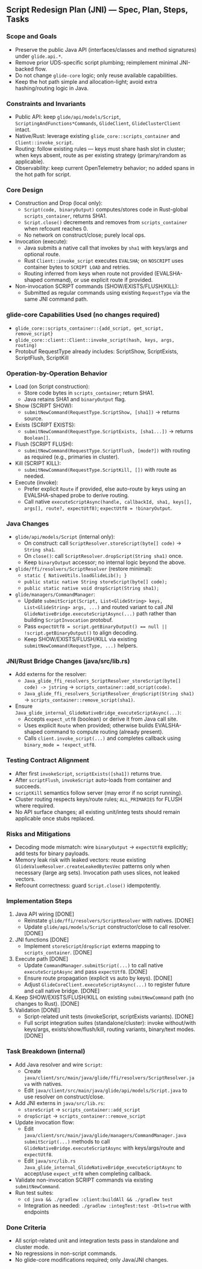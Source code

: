 ## Script Redesign Plan (JNI) — Spec, Plan, Steps, Tasks

### Scope and Goals
- Preserve the public Java API (interfaces/classes and method signatures) under `glide.api.*`.
- Remove prior UDS-specific script plumbing; reimplement minimal JNI-backed flow.
- Do not change `glide-core` logic; only reuse available capabilities.
- Keep the hot path simple and allocation-light; avoid extra hashing/routing logic in Java.

### Constraints and Invariants
- Public API: keep `glide/api/models/Script`, `ScriptingAndFunctions*Commands`, `GlideClient`, `GlideClusterClient` intact.
- Native/Rust: leverage existing `glide_core::scripts_container` and `Client::invoke_script`.
- Routing: follow existing rules — keys must share hash slot in cluster; when keys absent, route as per existing strategy (primary/random as applicable).
- Observability: keep current OpenTelemetry behavior; no added spans in the hot path for script.

### Core Design
- Construction and Drop (local only):
  - `Script(code, binaryOutput)` computes/stores code in Rust-global `scripts_container`, returns SHA1.
  - `Script.close()` decrements and removes from `scripts_container` when refcount reaches 0.
  - No network on construct/close; purely local ops.
- Invocation (execute):
  - Java submits a native call that invokes by `sha1` with keys/args and optional route.
  - Rust `Client::invoke_script` executes `EVALSHA`; on `NOSCRIPT` uses container bytes to `SCRIPT LOAD` and retries.
  - Routing inferred from keys when route not provided (EVALSHA-shaped command), or use explicit route if provided.
- Non-invocation SCRIPT commands (SHOW/EXISTS/FLUSH/KILL):
  - Submitted as regular commands using existing `RequestType` via the same JNI command path.

### glide-core Capabilities Used (no changes required)
- `glide_core::scripts_container::{add_script, get_script, remove_script}`
- `glide_core::client::Client::invoke_script(hash, keys, args, routing)`
- Protobuf RequestType already includes: ScriptShow, ScriptExists, ScriptFlush, ScriptKill

### Operation-by-Operation Behavior
- Load (on Script construction):
  - Store code bytes in `scripts_container`; return SHA1.
  - Java retains SHA1 and `binaryOutput` flag.
- Show (SCRIPT SHOW):
  - `submitNewCommand(RequestType.ScriptShow, [sha1])` → returns source.
- Exists (SCRIPT EXISTS):
  - `submitNewCommand(RequestType.ScriptExists, [sha1...])` → returns `Boolean[]`.
- Flush (SCRIPT FLUSH):
  - `submitNewCommand(RequestType.ScriptFlush, [mode?])` with routing as required (e.g., primaries in cluster).
- Kill (SCRIPT KILL):
  - `submitNewCommand(RequestType.ScriptKill, [])` with route as needed.
- Execute (invoke):
  - Prefer explicit `Route` if provided, else auto-route by keys using an EVALSHA-shaped probe to derive routing.
  - Call native `executeScriptAsync(handle, callbackId, sha1, keys[], args[], route?, expectUtf8)`; `expectUtf8 = !binaryOutput`.

### Java Changes
- `glide/api/models/Script` (internal only):
  - On construct: call `ScriptResolver.storeScript(byte[] code)` → `String sha1`.
  - On `close()`: call `ScriptResolver.dropScript(String sha1)` once.
  - Keep `binaryOutput` accessor; no internal logic beyond the above.
- `glide/ffi/resolvers/ScriptResolver` (restore minimal):
  - `static { NativeUtils.loadGlideLib(); }`
  - `public static native String storeScript(byte[] code);`
  - `public static native void dropScript(String sha1);`
- `glide/managers/CommandManager`:
  - Update `submitScript(Script, List<GlideString> keys, List<GlideString> args, ...)` and routed variant to call JNI `GlideNativeBridge.executeScriptAsync(...)` path rather than building `ScriptInvocation` protobuf.
  - Pass `expectUtf8 = script.getBinaryOutput() == null || !script.getBinaryOutput()` to align decoding.
  - Keep SHOW/EXISTS/FLUSH/KILL via existing `submitNewCommand(RequestType, ...)` helpers.

### JNI/Rust Bridge Changes (java/src/lib.rs)
- Add externs for the resolver:
  - `Java_glide_ffi_resolvers_ScriptResolver_storeScript(byte[] code) -> jstring` → `scripts_container::add_script(code)`.
  - `Java_glide_ffi_resolvers_ScriptResolver_dropScript(String sha1)` → `scripts_container::remove_script(sha1)`.
- Ensure `Java_glide_internal_GlideNativeBridge_executeScriptAsync(...)`:
  - Accepts `expect_utf8` (boolean) or derive it from Java call site.
  - Uses explicit `Route` when provided; otherwise builds EVALSHA-shaped command to compute routing (already present).
  - Calls `client.invoke_script(...)` and completes callback using `binary_mode = !expect_utf8`.

### Testing Contract Alignment
- After first `invokeScript`, `scriptExists([sha1])` returns true.
- After `scriptFlush`, `invokeScript` auto-loads from container and succeeds.
- `scriptKill` semantics follow server (may error if no script running).
- Cluster routing respects keys/route rules; `ALL_PRIMARIES` for FLUSH where required.
- No API surface changes; all existing unit/integ tests should remain applicable once stubs replaced.

### Risks and Mitigations
- Decoding mode mismatch: wire `binaryOutput` → `expectUtf8` explicitly; add tests for binary payloads.
- Memory leak risk with leaked vectors: reuse existing `GlideValueResolver.createLeakedBytesVec` patterns only when necessary (large arg sets). Invocation path uses slices, not leaked vectors.
- Refcount correctness: guard `Script.close()` idempotently.

### Implementation Steps
1) Java API wiring [DONE]
   - Reinstate `glide/ffi/resolvers/ScriptResolver` with natives. [DONE]
   - Update `glide/api/models/Script` constructor/close to call resolver. [DONE]
2) JNI functions [DONE]
   - Implement `storeScript`/`dropScript` externs mapping to `scripts_container`. [DONE]
3) Execute path [DONE]
   - Update `CommandManager.submitScript(...)` to call native `executeScriptAsync` and pass `expectUtf8`. [DONE]
   - Ensure route propagation (explicit vs auto by keys). [DONE]
   - Adjust `GlideCoreClient.executeScriptAsync(...)` to register future and call native bridge. [DONE]
4) Keep SHOW/EXISTS/FLUSH/KILL on existing `submitNewCommand` path (no changes to Rust). [DONE]
5) Validation [DONE]
   - Script-related unit tests (invokeScript, scriptExists variants). [DONE]
   - Full script integration suites (standalone/cluster): invoke without/with keys/args, exists/show/flush/kill, routing variants, binary/text modes. [DONE]

### Task Breakdown (internal)
- Add Java resolver and wire `Script`:
  - Create `java/client/src/main/java/glide/ffi/resolvers/ScriptResolver.java` with natives.
  - Edit `java/client/src/main/java/glide/api/models/Script.java` to use resolver on construct/close.
- Add JNI externs in `java/src/lib.rs`:
  - `storeScript` → `scripts_container::add_script`
  - `dropScript` → `scripts_container::remove_script`
- Update invocation flow:
  - Edit `java/client/src/main/java/glide/managers/CommandManager.java` `submitScript(...)` methods to call `GlideNativeBridge.executeScriptAsync` with keys/args/route and `expectUtf8`.
  - Edit `java/src/lib.rs` `Java_glide_internal_GlideNativeBridge_executeScriptAsync` to accept/use `expect_utf8` when completing callback.
- Validate non-invocation SCRIPT commands via existing `submitNewCommand`.
- Run test suites:
  - `cd java && ./gradlew :client:buildAll && ./gradlew test`
  - Integration as needed: `./gradlew :integTest:test -Dtls=true` with endpoints

### Done Criteria
- All script-related unit and integration tests pass in standalone and cluster mode.
- No regressions in non-script commands.
- No glide-core modifications required; only Java/JNI changes.


